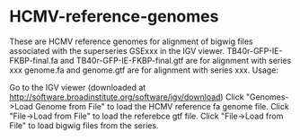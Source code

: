 # HCMV-reference-genomes
These are HCMV reference genomes for alignment of bigwig files associated with the superseries GSExxx in the IGV viewer.
TB40r-GFP-IE-FKBP-final.fa and TB40r-GFP-IE-FKBP-final.gtf are for alignment with series xxx
genome.fa and genome.gtf are for alignment with series xxx.
 Usage:

Go to the IGV viewer (downloaded at http://software.broadinstitute.org/software/igv/download)
Click "Genomes->Load Genome from File" to load the HCMV reference fa genome file.
Click "File->Load from File" to load the referebce gtf file.
Click "File->Load from File" to load bigwig files from the series.


